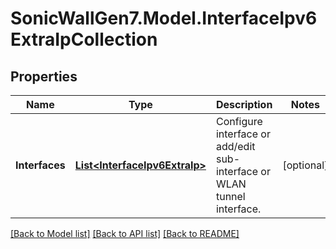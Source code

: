 # SonicWallGen7.Model.InterfaceIpv6ExtraIpCollection

## Properties

Name | Type | Description | Notes
------------ | ------------- | ------------- | -------------
**Interfaces** | [**List&lt;InterfaceIpv6ExtraIp&gt;**](InterfaceIpv6ExtraIp.md) | Configure interface or add/edit sub-interface or WLAN tunnel interface. | [optional] 

[[Back to Model list]](../README.md#documentation-for-models) [[Back to API list]](../README.md#documentation-for-api-endpoints) [[Back to README]](../README.md)

